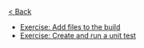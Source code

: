 [< Back](../README.md)

* [Exercise: Add files to the build](build_files/README.md)
* [Exercise: Create and run a unit test](unit_test/README.md)
